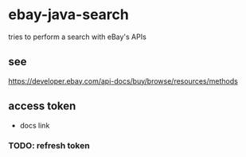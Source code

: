 # ebay-java-search
tries to perform a search with eBay's APIs

## see
https://developer.ebay.com/api-docs/buy/browse/resources/methods

## access token
+ docs link


### TODO: refresh token
